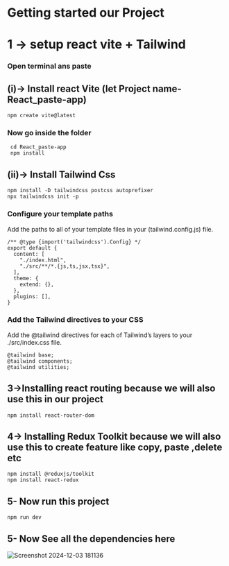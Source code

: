# Getting started our Project 
# 1 -> setup react vite + Tailwind 
### Open terminal ans paste
## (i)-> Install react Vite (let Project name- React_paste-app)
```
npm create vite@latest
```
###  Now go inside the folder 
```
 cd React_paste-app
 npm install
```
## (ii)-> Install Tailwind Css
```
npm install -D tailwindcss postcss autoprefixer
npx tailwindcss init -p
```
### Configure your template paths
 Add the paths to all of your template files in your (tailwind.config.js) file.
```
/** @type {import('tailwindcss').Config} */
export default {
  content: [
    "./index.html",
    "./src/**/*.{js,ts,jsx,tsx}",
  ],
  theme: {
    extend: {},
  },
  plugins: [],
}
```
### Add the Tailwind directives to your CSS
 Add the @tailwind directives for each of Tailwind’s layers to your ./src/index.css file.
 ```
@tailwind base;
@tailwind components;
@tailwind utilities;
```
## 3->Installing react routing because we will also use this in our project 
```
npm install react-router-dom
```
## 4-> Installing Redux Toolkit because we will also use this to create feature like copy, paste ,delete etc 
```
npm install @reduxjs/toolkit
npm install react-redux
```
## 5- Now run this project 
```
npm run dev
```
## 5- Now See all the dependencies here 
![Screenshot 2024-12-03 181136](https://github.com/user-attachments/assets/dbb58649-c14c-44c7-8212-5f89b11e7095)

